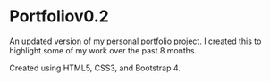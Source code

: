 # Portfoliov0.2

An updated version of my personal portfolio project.  I created this to highlight some of my work over the past 8 months.

Created using HTML5, CSS3, and Bootstrap 4.
